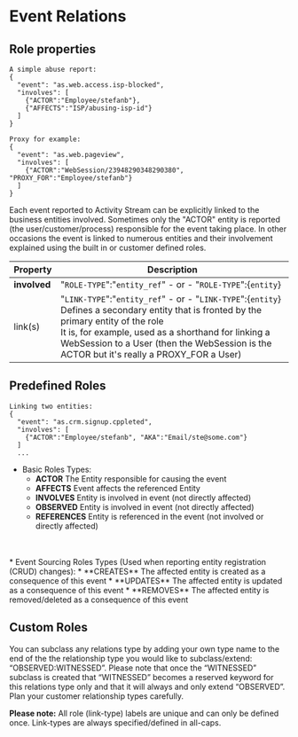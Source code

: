 # Event Relations
## Role properties
```shell
A simple abuse report:
{
  "event": "as.web.access.isp-blocked",
  "involves": [
    {"ACTOR":"Employee/stefanb"},
    {"AFFECTS":"ISP/abusing-isp-id"}
  ]
}

Proxy for example:
{
  "event": "as.web.pageview",
  "involves": [
    {"ACTOR":"WebSession/23948290348290380", "PROXY_FOR":"Employee/stefanb"}
  ]
}

```
Each event reported to Activity Stream can be explicitly linked to the business entities involved. Sometimes only the "ACTOR" entity is reported (the user/customer/process) responsible for the event taking place. 
In other occasions the event is linked to numerous entities and their involvement explained using the built in or customer defined roles.      

Property | Description
-------- | -----------
**involved**|"`ROLE-TYPE`":"`entity_ref`" - or - "`ROLE-TYPE`":{`entity`} 
link(s)|"`LINK-TYPE`":"`entity_ref`" - or - "`LINK-TYPE`":{`entity`} </br>Defines a secondary entity that is fronted by the primary entity of the role</br>It is, for example, used as a shorthand for linking a WebSession to a User (then the WebSession is the ACTOR but it's really a PROXY_FOR a User)

## Predefined Roles
```shell
Linking two entities:
{
  "event": "as.crm.signup.cppleted",
  "involves": [
    {"ACTOR":"Employee/stefanb", "AKA":"Email/ste@some.com"}
  ]
  ...
```
* Basic Roles Types:
  * **ACTOR**            The Entity responsible for causing the event
  * **AFFECTS**          Event affects the referenced Entity
  * **INVOLVES**         Entity is involved in event (not directly affected)
  * **OBSERVED**         Entity is involved in event (not directly affected)
  * **REFERENCES**       Entity is referenced in the event (not involved or directly affected)
</br>
</br>
* Event Sourcing Roles Types (Used when reporting entity registration (CRUD) changes):
  * **CREATES**          The affected entity is created as a consequence of this event
  * **UPDATES**          The affected entity is updated as a consequence of this event
  * **REMOVES**          The affected entity is removed/deleted as a consequence of this event

## Custom Roles
You can subclass any relations type by adding your own type name to the end of the the relationship type you would like to subclass/extend: “OBSERVED:WITNESSED”. Please note that once the “WITNESSED” subclass is created that “WITNESSED” becomes a reserved keyword for this relations type only and that it will always and only extend “OBSERVED”. Plan your customer relationship types carefully.

**Please note:** All role (link-type) labels are unique and can only be defined once. Link-types are always specified/defined in all-caps.
